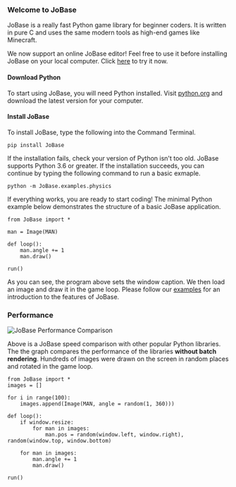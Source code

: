 ### Welcome to JoBase
JoBase is a really fast Python game library for beginner coders.
It is written in pure C and uses the same modern tools as high-end games like Minecraft.

We now support an online JoBase editor!
Feel free to use it before installing JoBase on your local computer.
Click [here](https://jobase.org/Browser) to try it now.

#### Download Python
To start using JoBase, you will need Python installed.
Visit [python.org](https://www.python.org/downloads) and download the latest version for your computer.

#### Install JoBase
To install JoBase, type the following into the Command Terminal.

```
pip install JoBase
```

If the installation fails, check your version of Python isn't too old.
JoBase supports Python 3.6 or greater.
If the installation succeeds, you can continue by typing the following command to run a basic exmaple.

```
python -m JoBase.examples.physics
```

If everything works, you are ready to start coding!
The minimal Python example below demonstrates the structure of a basic JoBase application.

```
from JoBase import *

man = Image(MAN)

def loop():
    man.angle += 1
    man.draw()

run()
```

As you can see, the program above sets the window caption.
We then load an image and draw it in the game loop.
Please follow our [examples](https://jobase.org/examples) for an introduction to the features of JoBase.

### Performance

![JoBase Performance Comparison](https://jobase.org/assets/images/graph.png)

Above is a JoBase speed comparison with other popular Python libraries.
The the graph compares the performance of the libraries **without batch rendering**.
Hundreds of images were drawn on the screen in random places and rotated in the game loop.

```
from JoBase import *
images = []

for i in range(100):
    images.append(Image(MAN, angle = random(1, 360)))

def loop():
    if window.resize:
        for man in images:
            man.pos = random(window.left, window.right), random(window.top, window.bottom)

    for man in images:
        man.angle += 1
        man.draw()

run()
```
